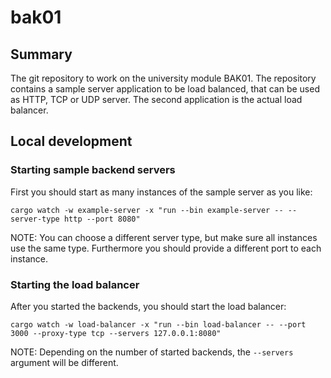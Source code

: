 # bak01

## Summary

The git repository to work on the university module BAK01. The repository contains a sample
server application to be load balanced, that can be used as HTTP, TCP or UDP server. The
second application is the actual load balancer.

## Local development

### Starting sample backend servers

First you should start as many instances of the sample server as you like:

```shell
cargo watch -w example-server -x "run --bin example-server -- --server-type http --port 8080"
```

NOTE: You can choose a different server type, but make sure all instances use the same type.
Furthermore you should provide a different port to each instance.

### Starting the load balancer

After you started the backends, you should start the load balancer:

```shell
cargo watch -w load-balancer -x "run --bin load-balancer -- --port 3000 --proxy-type tcp --servers 127.0.0.1:8080"
```

NOTE: Depending on the number of started backends, the `--servers` argument will be different.
